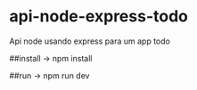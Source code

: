# api-node-express-todo
Api node usando express para um app todo


##install
-> npm install

##run
-> npm run dev
